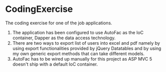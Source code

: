 # CodingExercise
The coding exercise for one of the job applications.

1. The application has been configured to use AutoFac as the IoC container, Dapper as the data access technology.
2. There are two ways to export list of users into excel and pdf namely by using export functionalities provided by jQuery Datatables and by using my own generic export methods that can take different models.
3. AutoFac has to be wired up manually for this project as ASP MVC 5 doesn't ship with a default IoC container.

